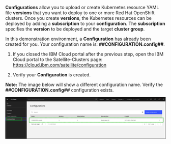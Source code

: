 **Configurations** allow you to upload or create Kubernetes resource YAML file **versions** that you want to deploy to one or more Red Hat OpenShift clusters. Once you create **versions**, the Kubernetes resources can be deployed by adding a **subscription** to your **configuration**. The **subscription** specifies the **version** to be deployed and the target **cluster group**.

In this demonstration environment, a **Configuration** has already been created for you. Your configuration name is: **##CONFIGURATION.config##**. 

1. If you closed the IBM Cloud portal after the previous step, open the IBM Cloud portal to the Satellite-Clusters page: <a href="https://cloud.ibm.com/satellite/configuration" target="_blank">https://cloud.ibm.com/satellite/configuration</a>

2. Verify your **Configuration** is created. 

**Note:** The image below will show a different configuration name.  Verify the **##CONFIGURATION.config##** configuration exists.

![](_attachments/NewConfigurationCreated3.png)
